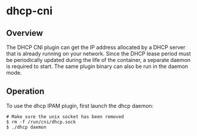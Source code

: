 # dhcp-cni
## Overview

The DHCP CNI plugin can get the IP address allocated by a DHCP server that is already running on your network.
Since the DHCP lease period must be periodically updated during the life of the container, a separate daemon is required to start.
The same plugin binary can also be run in the daemon mode.

## Operation
To use the dhcp IPAM plugin, first launch the dhcp daemon:

```
# Make sure the unix socket has been removed
$ rm -f /run/cni/dhcp.sock
$ ./dhcp daemon
```
